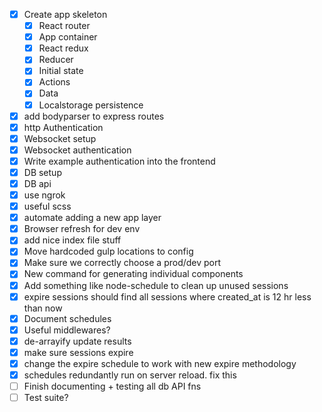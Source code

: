 - [x] Create app skeleton
  - [x] React router
  - [x] App container
  - [x] React redux
  - [x] Reducer
  - [x] Initial state
  - [x] Actions
  - [x] Data
  - [x] Localstorage persistence
- [x] add bodyparser to express routes
- [x] http Authentication
- [x] Websocket setup
- [x] Websocket authentication
- [x] Write example authentication into the frontend
- [x] DB setup
- [x] DB api
- [x] use ngrok
- [x] useful scss
- [x] automate adding a new app layer
- [x] Browser refresh for dev env
- [x] add nice index file stuff
- [x] Move hardcoded gulp locations to config
- [x] Make sure we correctly choose a prod/dev port
- [x] New command for generating individual components
- [x] Add something like node-schedule to clean up unused sessions
- [x] expire sessions should find all sessions where created_at is 12 hr less than now
- [x] Document schedules
- [x] Useful middlewares?
- [x] de-arrayify update results
- [x] make sure sessions expire
- [x] change the expire schedule to work with new expire methodology
- [x] schedules redundantly run on server reload. fix this
- [ ] Finish documenting + testing all db API fns
- [ ] Test suite?

